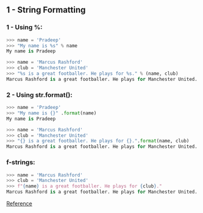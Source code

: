 ## 1 - String Formatting

### 1 - Using %:

```python
>>> name = 'Pradeep'
>>> "My name is %s" % name
My name is Pradeep
```

```python
>>> name = 'Marcus Rashford'
>>> club = 'Manchester United'
>>> "%s is a great footballer. He plays for %s." % (name, club)
Marcus Rashford is a great footballer. He plays for Manchester United.
```

### 2 - Using str.format():

```python
>>> name = 'Pradeep'
>>> "My name is {}" .format(name)
My name is Pradeep
```

```python
>>> name = 'Marcus Rashford'
>>> club = 'Manchester United'
>>> "{} is a great footballer. He plays for {}.".format(name, club)
Marcus Rashford is a great footballer. He plays for Manchester United.
```

### f-strings:

```python
>>> name = 'Marcus Rashford'
>>> club = 'Manchester United'
>>> f"{name} is a great footballer. He plays for {club}."
Marcus Rashford is a great footballer. He plays for Manchester United.
```

[Reference](https://realpython.com/python-f-strings/)
